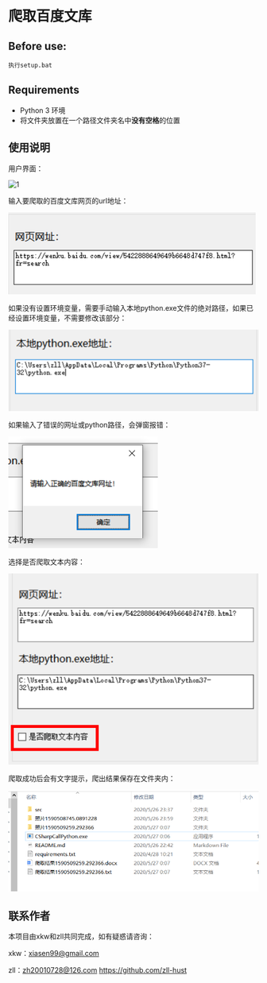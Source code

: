 # 爬取百度文库

## Before use:

```python
执行setup.bat
```

## Requirements

- Python 3 环境
- 将文件夹放置在一个路径文件夹名中**没有空格**的位置

## 使用说明

用户界面：

![1](https://github.com/zll-hust/BaiduWenKu-crawler/blob/master/img/1.png)

输入要爬取的百度文库网页的url地址：

![2](.\img\2.png)

如果没有设置环境变量，需要手动输入本地python.exe文件的绝对路径，如果已经设置环境变量，不需要修改该部分：

![3](.\img\3.png)

如果输入了错误的网址或python路径，会弹窗报错：

![4](.\img\5.png)

选择是否爬取文本内容：

![4](.\img\4.png)

爬取成功后会有文字提示，爬出结果保存在文件夹内：

![6](.\img\6.png)


## 联系作者

本项目由xkw和zll共同完成，如有疑惑请咨询：

xkw：xiasen99@gmail.com  

zll：zh20010728@126.com   https://github.com/zll-hust


